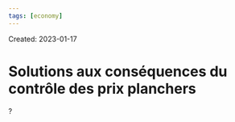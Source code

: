 ```yaml
---
tags: [economy] 
---
```

Created: 2023-01-17

# Solutions aux conséquences du contrôle des prix planchers
?
